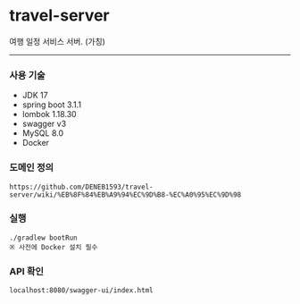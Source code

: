 # travel-server
여행 일정 서비스 서버. (가칭) 

----------------------------------

### 사용 기술
- JDK 17
- spring boot 3.1.1
- lombok 1.18.30
- swagger v3
- MySQL 8.0
- Docker

### 도메인 정의
    https://github.com/DENEB1593/travel-server/wiki/%EB%8F%84%EB%A9%94%EC%9D%B8-%EC%A0%95%EC%9D%98

### 실행
    ./gradlew bootRun 
    ※ 사전에 Docker 설치 필수

### API 확인
    localhost:8080/swagger-ui/index.html

